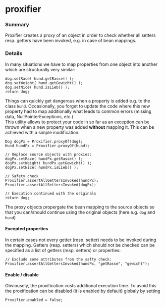 # proxifier
### Summary
Proxifier creates a proxy of an object in order to check whether all setters resp. getters have been invoked,
e.g. in case of bean mappings.

### Details
In many situations we have to map properties from one object into another which are structurally very similar:

    dog.setRace( hund.getRasse() );
    dog.setWeight( hund.getGewicht() );
    dog.setNice( hund.isLieb() );
    return dog;
    
Things can quickly get dangerous when a property is added e.g. to the class <code>hund</code>. 
Occasionally, you forget to update the code where this new property had to map additionally 
what leads to common errors (missing data, NullPointerExceptions, etc.)  
This utility allows to protect your code in so far as an exception can be thrown when a new 
property was added **without** mapping it. This can be achieved with a simple modification:

    Dog dogPx = Proxifier.proxyOf(dog);
    Hund hundPx = Proxifier.proxyOf(hund);

    // Replace source objects with proxies:
    dogPx.setRace( hundPx.getRasse() );
    dogPx.setWeight( hundPx.getGewicht() );
    dogPx.setNice( hundPx.isLieb() );
    
    // Safety check
    Proxifier.assertAllGettersInvoked(hundPx);
    Proxifier.assertAllSettersInvoked(dogPx);
    
    // Execution continued with the originals
    return dog;
    
The proxy objects propergate the bean mapping to the source objects so that you can/should 
continue using the original objects (here e.g. <code>dog</code> and <code>hund</code>)

#### Excepted properties
In certain cases not every getter (resp. setter) needs to be invoked during the mapping.
Getters (resp. setters) which should not be checked can be specified as a list of getters (resp. setters) or properties:
     
    // Exclude some attributes from the safty check: 
    Proxifier.assertAllGettersInvoked(hundPx, "getRasse", "gewicht");

#### Enable / disable
Obviousely, the proxification costs additional execution time. To avoid this the proxification 
can be disabled (it is enabled by default) globaly by setting

    Proxifier.enabled = false;     